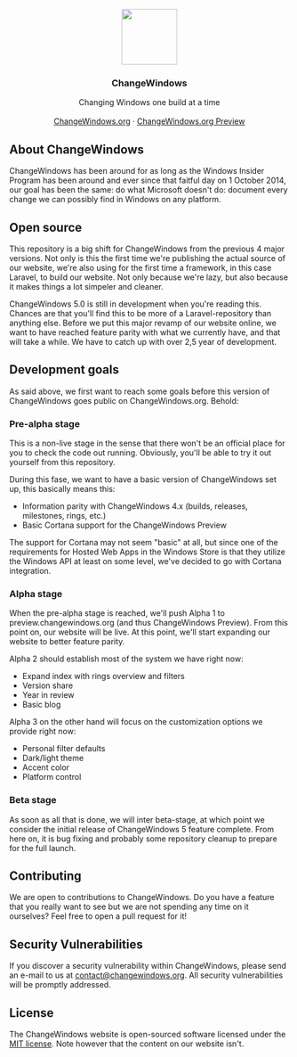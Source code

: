 <p align="center">
<img src="http://changewindows.org/assets/logo/logo-light.png" width="100px" height="auto">

<h3 align="center">ChangeWindows</h3>

<p align="center">
Changing Windows one build at a time
<br />
<br />
<a href="https://changewindows.org">ChangeWindows.org</a>
&middot;
<a href="https://preview.changewindows.org">ChangeWindows.org Preview</a>
</p>
</p>

## About ChangeWindows

ChangeWindows has been around for as long as the Windows Insider Program has been around and ever since that faitful day on 1 October 2014, our goal has been the same: do what Microsoft doesn't do: document every change we can possibly find in Windows on any platform.

## Open source

This repository is a big shift for ChangeWindows from the previous 4 major versions. Not only is this the first time we're publishing the actual source of our website, we're also using for the first time a framework, in this case Laravel, to build our website. Not only because we're lazy, but also because it makes things a lot simpeler and cleaner.

ChangeWindows 5.0 is still in development when you're reading this. Chances are that you'll find this to be more of a Laravel-repository than anything else. Before we put this major revamp of our website online, we want to have reached feature parity with what we currently have, and that will take a while. We have to catch up with over 2,5 year of development.

## Development goals

As said above, we first want to reach some goals before this version of ChangeWindows goes public on ChangeWindows.org. Behold:

### Pre-alpha stage

This is a non-live stage in the sense that there won't be an official place for you to check the code out running. Obviously, you'll be able to try it out yourself from this repository.

During this fase, we want to have a basic version of ChangeWindows set up, this basically means this:

- Information parity with ChangeWindows 4.x (builds, releases, milestones, rings, etc.)
- Basic Cortana support for the ChangeWindows Preview

The support for Cortana may not seem "basic" at all, but since one of the requirements for Hosted Web Apps in the Windows Store is that they utilize the Windows API at least on some level, we've decided to go with Cortana integration.

### Alpha stage

When the pre-alpha stage is reached, we'll push Alpha 1 to preview.changewindows.org (and thus ChangeWindows Preview). From this point on, our website will be live. At this point, we'll start expanding our website to better feature parity.

Alpha 2 should establish most of the system we have right now:

- Expand index with rings overview and filters
- Version share
- Year in review
- Basic blog

Alpha 3 on the other hand will focus on the customization options we provide right now:

- Personal filter defaults
- Dark/light theme
- Accent color
- Platform control

### Beta stage

As soon as all that is done, we will inter beta-stage, at which point we consider the initial release of ChangeWindows 5 feature complete. From here on, it is bug fixing and probably some repository cleanup to prepare for the full launch.

## Contributing

We are open to contributions to ChangeWindows. Do you have a feature that you really want to see but we are not spending any time on it ourselves? Feel free to open a pull request for it!

## Security Vulnerabilities

If you discover a security vulnerability within ChangeWindows, please send an e-mail to us at contact@changewindows.org. All security vulnerabilities will be promptly addressed.

## License

The ChangeWindows website is open-sourced software licensed under the [MIT license](http://opensource.org/licenses/MIT). Note however that the content on our website isn't.